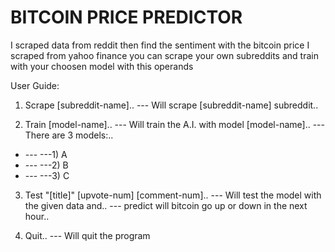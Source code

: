 # BITCOIN PRICE PREDICTOR
I scraped data from reddit
then find the sentiment with the bitcoin price I scraped from yahoo finance
you can scrape your own subreddits and train with your choosen model with this operands

User Guide:
1. Scrape [subreddit-name]..
--- Will scrape [subreddit-name] subreddit..

3. Train [model-name]..
--- Will train the A.I. with model [model-name]..
--- There are 3 models:..
- --- ---1) A
- --- ---2) B
- --- ---3) C

3. Test "[title]" [upvote-num] [comment-num]..
--- Will test the model with the given data and..
--- predict will bitcoin go up or down in the next hour..

5. Quit..
--- Will quit the program
